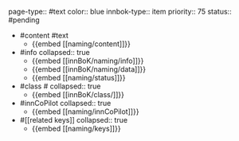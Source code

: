 page-type:: #text
color:: blue
innbok-type:: item
priority:: 75
status:: #pending

- #content #text
	- {{embed [[naming/content]]}}
- #info
  collapsed:: true
	- {{embed [[innBoK/naming/info]]}}
	- {{embed [[innBoK/naming/data]]}}
	- {{embed [[naming/status]]}}
- #class #
  collapsed:: true
	- {{embed [[innBoK/class/]]}}
- #innCoPilot
  collapsed:: true
	- {{embed [[naming/innCoPilot]]}}
- #[[related keys]]
  collapsed:: true
	- {{embed [[naming/keys]]}}